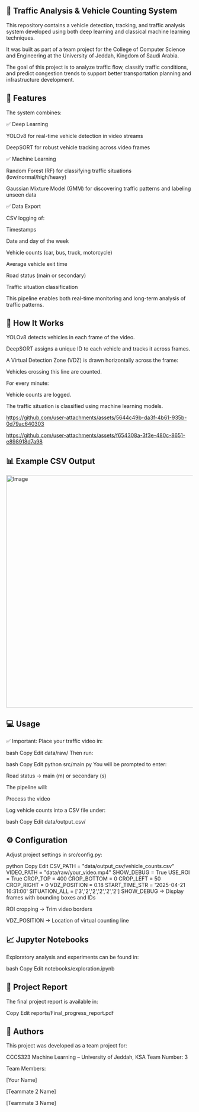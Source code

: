 ## 🚗 Traffic Analysis & Vehicle Counting System
This repository contains a vehicle detection, tracking, and traffic analysis system developed using both deep learning and classical machine learning techniques.

It was built as part of a team project for the College of Computer Science and Engineering at the University of Jeddah, Kingdom of Saudi Arabia.

The goal of this project is to analyze traffic flow, classify traffic conditions, and predict congestion trends to support better transportation planning and infrastructure development.

## 🚀 Features
The system combines:

✅ Deep Learning

YOLOv8 for real-time vehicle detection in video streams

DeepSORT for robust vehicle tracking across video frames

✅ Machine Learning

Random Forest (RF) for classifying traffic situations (low/normal/high/heavy)

Gaussian Mixture Model (GMM) for discovering traffic patterns and labeling unseen data

✅ Data Export

CSV logging of:

Timestamps

Date and day of the week

Vehicle counts (car, bus, truck, motorcycle)

Average vehicle exit time

Road status (main or secondary)

Traffic situation classification

This pipeline enables both real-time monitoring and long-term analysis of traffic patterns.

## 🎥 How It Works
YOLOv8 detects vehicles in each frame of the video.

DeepSORT assigns a unique ID to each vehicle and tracks it across frames.

A Virtual Detection Zone (VDZ) is drawn horizontally across the frame:

Vehicles crossing this line are counted.

For every minute:

Vehicle counts are logged.

The traffic situation is classified using machine learning models.

https://github.com/user-attachments/assets/5644c49b-da3f-4b61-935b-0d79ac640303

https://github.com/user-attachments/assets/f654308a-3f3e-480c-8651-e898918d7a98

## 📊 Example CSV Output
<img width="1007" height="628" alt="Image" src="https://github.com/user-attachments/assets/d74e59f4-e9fb-488f-950f-3eaf50c5ae1e" />


## 💻 Usage
✅ Important:
Place your traffic video in:

bash
Copy
Edit
data/raw/
Then run:

bash
Copy
Edit
python src/main.py
You will be prompted to enter:

Road status → main (m) or secondary (s)

The pipeline will:

Process the video

Log vehicle counts into a CSV file under:

bash
Copy
Edit
data/output_csv/
## ⚙️ Configuration
Adjust project settings in src/config.py:

python
Copy
Edit
CSV_PATH = "data/output_csv/vehicle_counts.csv"
VIDEO_PATH = "data/raw/your_video.mp4"
SHOW_DEBUG = True
USE_ROI = True
CROP_TOP = 400
CROP_BOTTOM = 0
CROP_LEFT = 50
CROP_RIGHT = 0
VDZ_POSITION = 0.18
START_TIME_STR = '2025-04-21 16:31:00'
SITUATION_ALL = ['3','2','2','2','2','2']
SHOW_DEBUG → Display frames with bounding boxes and IDs

ROI cropping → Trim video borders

VDZ_POSITION → Location of virtual counting line

## 📈 Jupyter Notebooks
Exploratory analysis and experiments can be found in:

bash
Copy
Edit
notebooks/exploration.ipynb
## 📄 Project Report
The final project report is available in:

Copy
Edit
reports/Final_progress_report.pdf
## 👥 Authors
This project was developed as a team project for:

CCCS323 Machine Learning – University of Jeddah, KSA
Team Number: 3

Team Members:

[Your Name]

[Teammate 2 Name]

[Teammate 3 Name]
